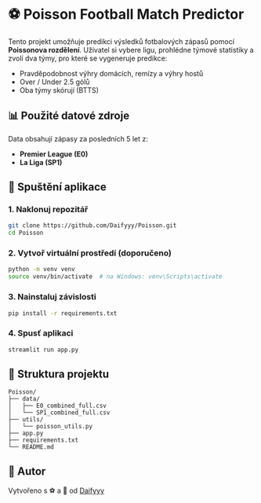 # ⚽ Poisson Football Match Predictor

Tento projekt umožňuje predikci výsledků fotbalových zápasů pomocí **Poissonova rozdělení**. Uživatel si vybere ligu, prohlédne týmové statistiky a zvolí dva týmy, pro které se vygeneruje predikce:

- Pravděpodobnost výhry domácích, remízy a výhry hostů
- Over / Under 2.5 gólů
- Oba týmy skórují (BTTS)

## 📊 Použité datové zdroje
Data obsahují zápasy za posledních 5 let z:
- **Premier League (E0)**
- **La Liga (SP1)**

## 🚀 Spuštění aplikace

### 1. Naklonuj repozitář

```bash
git clone https://github.com/Daifyyy/Poisson.git
cd Poisson
```

### 2. Vytvoř virtuální prostředí (doporučeno)

```bash
python -m venv venv
source venv/bin/activate  # na Windows: venv\Scripts\activate
```

### 3. Nainstaluj závislosti

```bash
pip install -r requirements.txt
```

### 4. Spusť aplikaci

```bash
streamlit run app.py
```

## 📁 Struktura projektu

```
Poisson/
├── data/
│   ├── E0_combined_full.csv
│   └── SP1_combined_full.csv
├── utils/
│   └── poisson_utils.py
├── app.py
├── requirements.txt
└── README.md
```

## 📌 Autor
Vytvořeno s ⚽ a 🧠 od [Daifyyy](https://github.com/Daifyyy)
